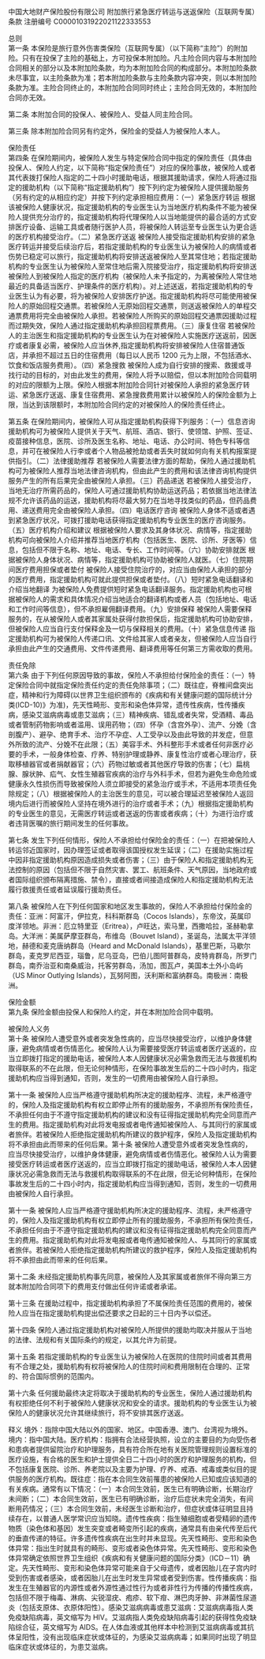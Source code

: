 中国大地财产保险股份有限公司 附加旅行紧急医疗转运与送返保险（互联网专属）条款 注册编号 C00001031922021122333553

总则  
第一条 本保险是旅行意外伤害类保险（互联网专属）（以下简称“主险”）的附加险。只有在投保了主险的基础上，方可投保本附加险。凡主险合同内容与本附加险合同相关的部分以及本附加险条款，均为本附加险合同的构成部分。本附加险条款未尽事宜，以主险条款为准；若本附加险条款与主险条款内容冲突，则以本附加险条款为准。主险合同终止的，本附加险合同同时终止；主险合同无效的，本附加险合同亦无效。

第二条 本附加合同的投保人、被保险人、受益人同主险合同。

第三条 除本附加险合同另有约定外，保险金的受益人为被保险人本人。

保险责任  
第四条 在保险期间内，被保险人发生与特定保险合同中指定的保险责任（具体由投保人、保险人约定，以下简称“指定保险责任”）对应的保险事故，被保险人或者其代表拨打保险人指定的二十四小时援助电话，根据其援助请求，保险人将通过指定的援助机构（以下简称“指定援助机构”）按下列约定为被保险人提供援助服务（另有约定的从相应约定）并按下列约定承担相应费用：（一）紧急医疗转运 根据该被保险人健康状况，指定援助机构的专业医生认为当地医疗机构条件不能为被保险人提供充分治疗的，指定援助机构将代理保险人以当地能提供的最合适的方式安排医疗设备、运输工具或者随行医护人员，将被保险人转运至专业医生认为更合适的医疗机构接受治疗。（二）紧急医疗送返 被保险人接受指定援助机构安排的紧急医疗转运并接受后续治疗后，若指定援助机构的专业医生认为被保险人的病情或者伤势已稳定可以旅行，指定援助机构将安排送返被保险人至其常住地；若指定援助机构的专业医生认为被保险人至常住地后需入院接受治疗，指定援助机构将安排送被保险人到被保险人指定的医疗机构（被保险人未予指定的，为离被保险人常住地最近的具备适当医疗、护理条件的医疗机构）。对上述送返，若指定援助机构的专业医生认为有必要，将为被保险人安排医疗护送。指定援助机构将尽可能使用被保险人的原始回程交通票。若被保险人无原始回程交通票，则送返被保险人的单程交通票费用将完全由被保险人承担。若被保险人所购买的原始回程交通票因援助过程而过期失效，保险人通过指定援助机构承担回程票费用。（三）康复住宿 若被保险人的主治医生和指定援助机构的专业医生认为在对被保险人实施医疗送返前，因医疗或者康复必需，被保险人应当休养,指定援助机构将安排被保险人住宿普通饭店，并承担不超过五日的住宿费用（每日以人民币 1200 元为上限，不包括酒水、饮食和饭店服务费用）。（四）紧急搜救 被保险人成为自行安排的搜索、救援或寻找行动的目标的，对由此发生的费用，保险人将予以赔偿，但以本附加险合同载明的对应的限额为上限。保险人根据本附加险合同针对被保险人承担的紧急医疗转运、紧急医疗送返、康复住宿费用、紧急搜救费用累计以被保险人的保险金额为上限，当达到该限额时，本附加险合同约定的对被保险人的保险责任终止。

第五条 在保险期间内，被保险人可从指定援助机构获得下列服务：（一）信息咨询 援助机构可为被保险人提供关于天气、航班、酒店、银行、使领馆、护照、签证、疫苗接种信息，医院、诊所及医生名称、地址、电话、办公时间、特色专科等信息，并可在被保险人行李或者个人物品被抢劫或者丢失时就如何向有关机构报案提供指引。（二）法律援助推荐 若被保险人需要法律方面的帮助，保险人通过援助机构可为被保险人推荐当地法律咨询机构，但由此产生的费用和该法律咨询机构提供服务产生的所有后果完全由被保险人承担。（三）药品递送 若被保险人接受治疗，当地无治疗所需药品的，保险人可通过援助机构协助运送药品；若依据当地法律法规不允许该药品的运送，援助机构将尽最大努力在当地寻找类似的药品，但药品费用、递送费用完全由被保险人承担。（四）电话医疗咨询 被保险人身体不适或者遇到紧急医疗状况，可拨打援助电话获得指定援助机构专业医生的医疗咨询服务。（五）医疗机构介绍和建议 根据被保险人要求及其身体状况、病情等，指定援助机构可向被保险人介绍并推荐当地医疗机构（包括医生、医院、诊所、牙医等）信息，包括但不限于名称、地址、电话、专长、工作时间等。（六）协助安排就医 根据被保险人身体状况、病情等，指定援助机构可协助被保险人就医。（七）住院期间医疗费用担保或者垫付 被保险人接受住院治疗的，对应当由保险人承担的部分的医疗费用，指定援助机构可就此提供担保或者垫付。（八）短时紧急电话翻译和介绍当地翻译 为被保险人免费提供短时紧急电话翻译服务。指定援助机构也可根据被保险人的需求和具体情况介绍当地适合的翻译机构或者人员（包括地址、电话和工作时间等信息），但不承担雇佣翻译费用。（九）安排保释 被保险人需要保释服务的，在从被保险人或者其家属处获得付款担保后，指定援助机构可协助安排，但被保险人应当自行支付保释金及一切与保释相关的费用。（十）紧急信息传递 指定援助机构可为被保险人传递口讯、文件给其家人或者亲友，但被保险人应当自行承担由此产生的交通费用、文件传递费用、翻译费用等任何第三方需收取的费用。

责任免除  
第六条 由于下列任何原因导致的事故，保险人不承担给付保险金的责任：（一）特定保险合同中就指定保险责任约定的责任免除事项；（二）既往症，脊椎间盘突出症，精神和行为障碍(以世界卫生组织颁布的《疾病和有关健康问题的国际统计分类(ICD-10)》为准)，先天性畸形、变形和染色体异常，遗传性疾病，性传播疾病，感染艾滋病病毒或患艾滋病；（三）精神疾病、错乱或者失常，受酒精、毒品或者管制药物影响或者滥用、误用药物；（四）怀孕（含宫外孕）、流产、分娩（含剖腹产）、避孕、绝育手术、治疗不孕症、人工受孕以及由此导致的并发症，但意外所致的流产、分娩不在此限；（五）美容手术、外科整形手术或者任何非医疗必要的手术，一般身体检查、疗养、特别护理或静养、康复性治疗或者心理治疗，获取移植器官或者捐献器官；（六）药物过敏或者其他医疗导致的伤害；（七）扁桃腺、腺状肿、疝气、女性生殖器官疾病的治疗与外科手术，但若为避免生命危险或健康永久性损伤而导致被保险人须立即接受的紧急治疗或手术，不适用本项责任免除规定；（八）根据被保险人的主治医生的意见，可以被合理延迟至被保险人返回境内后进行而被保险人坚持在境外进行的治疗或者手术；（九）根据指定援助机构的专业医生的意见，无需医疗转运或者送返的伤害或者疾病；（十）为进行治疗或者违背医嘱的旅行期间发生的任何事故。

第七条 发生下列任何情形，保险人不承担给付保险金的责任：（一）在把被保险人转运邻近国家时，因办理签证或者取得该国授权发生延误；（二）在援助实施过程中因非指定援助机构原因造成损失或者伤害；（三）由于保险人和指定援助机构无法控制的原因（包括但不限于自然灾害、罢工、航班条件、天气原因，当地政府或者国际组织颁布隔离措施、禁令），直接或者间接造成保险人和指定援助机构无法履行救援责任或者延误履行援助责任。

第八条 被保险人在下列任何国家和地区发生事故的，保险人不承担给付保险金的责任：亚洲：阿富汗，伊拉克，科科斯群岛（Cocos Islands），东帝汶，英属印度洋领地。非洲：厄立特里亚（Eritrea），卢旺达，索马里，西撒哈拉，圣赫勒拿岛。大洋洲：美属萨摩亚群岛，布维岛（Bouvet Island），圣诞岛，法属太平洋领地，赫德和麦克唐纳群岛（Heard and McDonald Islands），基里巴斯，马歇尔群岛，麦克罗尼西亚，瑙鲁，尼乌亚岛，巴伯儿图阿普群岛，皮特肯群岛，所罗门群岛，南乔治亚和南桑威治，托客劳群岛，汤加，图瓦卢，美国本土外小岛屿（US Minor Outlying Islands），瓦努阿图，沃利斯和富纳群岛。南极洲：南极洲。

保险金额  
第九条 保险金额由投保人和保险人约定，并在本附加险合同中载明。

被保险人义务  
第十条 被保险人遭受意外或者突发急性病的，应当尽快接受治疗，以维护身体健康，避免病情或者伤情恶化。被保险人认为需要接受医疗转运或者医疗送返的，应当立即拨打指定的援助电话，被保险人本人因健康状况必需急救而无法与救援机构取得联系的不在此限，但无论何种情形，在保险事故发生后的二十四小时内，指定援助机构应当得到通知，否则，发生的一切费用由被保险人自行承担。

第十一条 被保险人应当严格遵守援助机构所决定的援助程序、流程，未严格遵守的，保险人及指定援助机构有权立即停止所有的援助服务，不承担所有保险责任，不承担任何由于不遵守指定援助机构的建议和没有征得指定援助机构完全同意而产生的费用。指定援助机构对此将发电报或者电传通知被保险人、与其同行的家属或者旅伴。若被保险人拒绝指定援助机构所建议的救护程序，保险人及指定援助机构将不承担由此而带来的任何后果。第十条 被保险人遭受意外或者突发急性病的，应当尽快接受治疗，以维护身体健康，避免病情或者伤情恶化。被保险人认为需要接受医疗转运或者医疗送返的，应当立即拨打指定的援助电话，被保险人本人因健康状况必需急救而无法与救援机构取得联系的不在此限，但无论何种情形，在保险事故发生后的二十四小时内，指定援助机构应当得到通知，否则，发生的一切费用由被保险人自行承担。

第十一条 被保险人应当严格遵守援助机构所决定的援助程序、流程，未严格遵守的，保险人及指定援助机构有权立即停止所有的援助服务，不承担所有保险责任，不承担任何由于不遵守指定援助机构的建议和没有征得指定援助机构完全同意而产生的费用。指定援助机构对此将发电报或者电传通知被保险人、与其同行的家属或者旅伴。若被保险人拒绝指定援助机构所建议的救护程序，保险人及指定援助机构将不承担由此而带来的任何后果。

第十二条 未经指定援助机构事先同意，被保险人及其家属或者旅伴不得向第三方就本附加险合同项下的费用支付做出任何许诺或者承诺。

第十三条 在援助过程中，指定援助机构承担了不属保险责任范围的费用的，被保险人应当在指定援助机构提出偿还要求之日起的三十日内予以偿还。

第十四条 保险人通过指定援助机构对被保险人所提供的援助均取决并服从于当地的法律、法规和有关国际条约的规定，以其允许为前提。

第十五条 若指定援助机构的专业医生认为被保险人在医院的住院时间或者其费用有不合理之处，援助机构有权将被保险人的住院时间和费用限制在合理的、正常的、符合国际惯例的范围内。

第十六条 任何援助最终决定将取决于援助机构的专业医生，保险人通过援助机构有权拒绝任何不利于被保险人健康状况和安全的请求。援助机构的专业医生认为被保险人的健康状况允许其继续旅行，将不安排其医疗送返。

释义 境外：指除中国大陆以外的国家、地区。中国香港、澳门、台湾视为境外。境内：指中国大陆。医疗机构：指拥有合法经营执照，设立的主要目的为向受伤者和患病者提供留院治疗和护理服务，具有符合所在地有关医院管理规则设置标准的医疗设施，有合格的医生和护士提供全日二十四小时的医疗和护理服务的机构，但不包括康复医院、诊所、养老院以及主要为护理、疗养、戒酒、戒毒或类似目的提供服务的医疗机构。既往症：指在本合同生效前罹患的被保险人已知或应该知道的有关疾病。通常有以下情况：（一）本合同生效前，医生已有明确诊断，长期治疗未间断；（二）本合同生效前，医生已有明确诊断，治疗后症状未完全消失，有间断用药情况；（三）本合同生效前，未经医生诊断和治疗，但症状或体征明显且持续存在，以普通人医学常识应当知晓。遗传性疾病：指生殖细胞或者受精卵的遗传物质（染色体和基因）发生突变或者畸变所引起的疾病，通常具有由亲代传至后代的垂直传递的特征。许多遗传性疾病在出生时并未显现。先天性畸形、变形和染色体异常：指出生时就具有的畸形、变形或者染色体异常。先天性畸形、变形和染色体异常确定依照世界卫生组织《疾病和有关健康问题的国际分类》（ICD－11）确定。先天性畸形、变形和染色体异常可能来自于父母遗传，或者因胎儿在子宫内时受到伤害或者感染，或者因胎儿在出生时发生异常或者受到伤害。性传播疾病：指发生在生殖器官的内源性或者外源性通过性行为或者非性行为传播的传播性疾病，包括但不限于梅毒、淋病、尖锐湿疣、疱疹、软下疳、淋巴肉牙肿、非淋菌性尿道炎（包括支原体、衣原体阳性）。感染艾滋病病毒或患艾滋病：艾滋病病毒指人类免疫缺陷病毒，英文缩写为 HIV。艾滋病指人类免疫缺陷病毒引起的获得性免疫缺陷综合征，英文缩写为 AIDS。在人体血液或其他样本中检测到艾滋病病毒或其抗体呈阳性，没有出现临床症状或体征的，为感染艾滋病病毒；如果同时出现了明显临床症状或体征的，为患艾滋病。